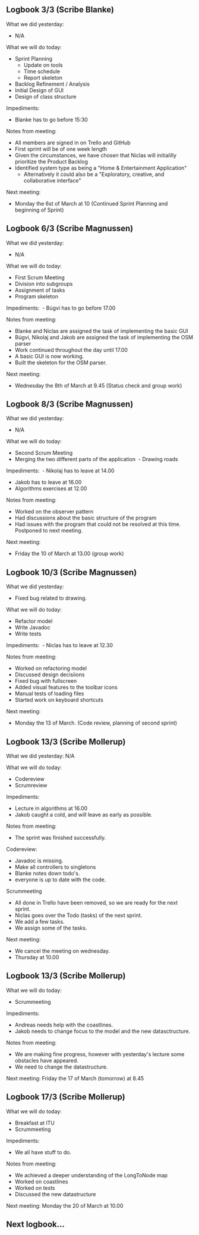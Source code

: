 ## Logbook 3/3 (Scribe Blanke)
What we did yesterday: 
- N/A

What we will do today:
- Sprint Planning
  - Update on tools 
  - Time schedule
  - Report skeleton
- Backlog Refinement / Analysis
- Initial Design of GUI 
- Design of class structure

Impediments:
- Blanke has to go before 15:30

Notes from meeting:
- All members are signed in on Trello and GitHub
- First sprint will be of one week length
- Given the circumstances, we have chosen that Niclas will initialilly prioritize the Product Backlog
- Identified system type as being a "Home & Entertainment Application"
  - Alternatively it could also be a "Exploratory, creative, and collaborative interface"

Next meeting:
- Monday the 6st of March at 10 (Continued Sprint Planning and beginning of Sprint)


## Logbook 6/3 (Scribe Magnussen)

What we did yesterday:
 - N/A
 
What we will do today:
 - First Scrum Meeting
  - Division into subgroups
  - Assignment of tasks
  - Program skeleton 


Impediments: 
  - Búgvi has to go before 17.00
  
Notes from meeting:
 - Blanke and Niclas are assigned the task of implementing the basic GUI
 - Búgvi, Nikolaj and Jakob are assigned the task of implementing the OSM parser
 - Work continued throughout the day until 17.00
 - A basic GUI is now working.
 - Built the skeleton for the OSM parser. 


Next meeting:
 - Wednesday the 8th of March at 9.45 (Status check and group work)
 
## Logbook 8/3 (Scribe Magnussen)

What we did yesterday:
 - N/A
 

What we will do today:
 - Second Scrum Meeting
  - Merging the two different parts of the application
  - Drawing roads
 
Impediments: 
  - Nikolaj has to leave at 14.00
  - Jakob has to leave at 16.00
  - Algorithms exercises at 12.00
  
Notes from meeting:
 - Worked on the observer pattern
 - Had discussions about the basic structure of the program
 - Had issues with the program that could not be resolved at this time. Postponed to next meeting. 
 
Next meeting:
 - Friday the 10 of March at 13.00 (group work)
 

## Logbook 10/3 (Scribe Magnussen)

What we did yesterday:
 - Fixed bug related to drawing. 
 
What we will do today:
 - Refactor model
 - Write Javadoc
 - Write tests
 
Impediments: 
  - Niclas has to leave at 12.30
  
Notes from meeting:
 - Worked on refactoring model
 - Discussed design decisiions
 - Fixed bug with fullscreen
 - Added visual features to the toolbar icons
 - Manual tests of loading files
 - Started work on keyboard shortcuts
 
Next meeting:
 - Monday the 13 of March. (Code review, planning of second sprint)
 
## Logbook 13/3 (Scribe Mollerup)

What we did yesterday:
N/A

What we will do today:
 - Codereview
 - Scrumreview

Impediments:
 - Lecture in algorithms at 16.00
 - Jakob caught a cold, and will leave as early as possible.

Notes from meeting:
 - The sprint was finished successfully.
 
 Codereview:
 - Javadoc is missing.
 - Make all controllers to singletons
 - Blanke notes down todo's.
 - everyone is up to date with the code.
 
 Scrummeeting
 - All done in Trello have been removed, so we are ready for the next sprint.
 - Niclas goes over the Todo (tasks) of the next sprint.
 - We add a few tasks.
 - We assign some of the tasks.

Next meeting:
 - We cancel the meeting on wednesday.
 - Thursday at 10.00
 
 
## Logbook 13/3 (Scribe Mollerup)
What we will do today:
 - Scrummeeting

Impediments:
 - Andreas needs help with the coastlines.
 - Jakob needs to change focus to the model and the new datasctructure.

Notes from meeting:
 - We are making fine progress, however with yesterday's lecture some obstacles have appeared.
 - We need to change the datastructure.

Next meeting:
Friday the 17 of March (tomorrow) at 8.45

## Logbook 17/3 (Scribe Mollerup)
What we will do today:
- Breakfast at ITU
- Scrummeeting

Impediments:
- We all have stuff to do.

Notes from meeting:
- We achieved a deeper understanding of the LongToNode map
- Worked on coastlines
- Worked on tests
- Discussed the new datastructure

Next meeting:
Monday the 20 of March at 10.00

## Next logbook...
